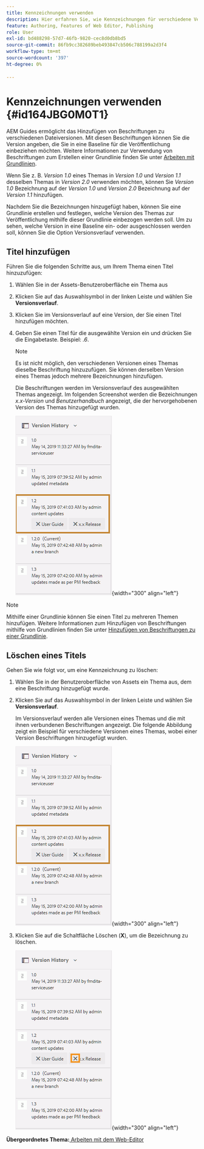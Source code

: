 ```yaml
---
title: Kennzeichnungen verwenden
description: Hier erfahren Sie, wie Kennzeichnungen für verschiedene Versionen einer Datei in AEM Guides verwendet werden. Erfahren Sie, wie Sie einer Version eines Themas einen Titel hinzufügen oder ihn löschen.
feature: Authoring, Features of Web Editor, Publishing
role: User
exl-id: bd488298-57d7-46fb-9820-cec8d0db8bd5
source-git-commit: 86fb9cc382689beb493847cb506c788199a2d3f4
workflow-type: tm+mt
source-wordcount: '397'
ht-degree: 0%

---
```


# Kennzeichnungen verwenden {#id164JBG0M0T1}

AEM Guides ermöglicht das Hinzufügen von Beschriftungen zu verschiedenen Dateiversionen. Mit diesen Beschriftungen können Sie die Version angeben, die Sie in eine Baseline für die Veröffentlichung einbeziehen möchten. Weitere Informationen zur Verwendung von Beschriftungen zum Erstellen einer Grundlinie finden Sie unter [Arbeiten mit Grundlinien](generate-output-use-baseline-for-publishing.md#).

Wenn Sie z. B. *Version 1.0* eines Themas in *Version 1.0* und *Version 1.1* desselben Themas in *Version 2.0* verwenden möchten, können Sie *Version 1.0* Bezeichnung auf der *Version 1.0* und *Version 2.0* Bezeichnung auf der *Version 1.1* hinzufügen.

Nachdem Sie die Bezeichnungen hinzugefügt haben, können Sie eine Grundlinie erstellen und festlegen, welche Version des Themas zur Veröffentlichung mithilfe dieser Grundlinie einbezogen werden soll. Um zu sehen, welche Version in eine Baseline ein- oder ausgeschlossen werden soll, können Sie die Option Versionsverlauf verwenden.

## Titel hinzufügen

Führen Sie die folgenden Schritte aus, um Ihrem Thema einen Titel hinzuzufügen:

1. Wählen Sie in der Assets-Benutzeroberfläche ein Thema aus
1. Klicken Sie auf das Auswahlsymbol in der linken Leiste und wählen Sie **Versionsverlauf**.
1. Klicken Sie im Versionsverlauf auf eine Version, der Sie einen Titel hinzufügen möchten.

1. Geben Sie einen Titel für die ausgewählte Version ein und drücken Sie die Eingabetaste. Beispiel: *.6*.

   >[!NOTE]
   >
   > Es ist nicht möglich, den verschiedenen Versionen eines Themas dieselbe Beschriftung hinzuzufügen. Sie können derselben Version eines Themas jedoch mehrere Bezeichnungen hinzufügen.

   Die Beschriftungen werden im Versionsverlauf des ausgewählten Themas angezeigt. Im folgenden Screenshot werden die Bezeichnungen *x.x-Version* und *Benutzerhandbuch* angezeigt, die der hervorgehobenen Version des Themas hinzugefügt wurden.

   ![](images/labels.png){width="300" align="left"}

>[!NOTE]
>
> Mithilfe einer Grundlinie können Sie einen Titel zu mehreren Themen hinzufügen. Weitere Informationen zum Hinzufügen von Beschriftungen mithilfe von Grundlinien finden Sie unter [Hinzufügen von Beschriftungen zu einer Grundlinie](generate-output-use-baseline-for-publishing.md#id184KD0T305Z).

## Löschen eines Titels

Gehen Sie wie folgt vor, um eine Kennzeichnung zu löschen:

1. Wählen Sie in der Benutzeroberfläche von Assets ein Thema aus, dem eine Beschriftung hinzugefügt wurde.
1. Klicken Sie auf das Auswahlsymbol in der linken Leiste und wählen Sie **Versionsverlauf**.

   Im Versionsverlauf werden alle Versionen eines Themas und die mit ihnen verbundenen Beschriftungen angezeigt. Die folgende Abbildung zeigt ein Beispiel für verschiedene Versionen eines Themas, wobei einer Version Beschriftungen hinzugefügt wurden.

   ![](images/labels.png){width="300" align="left"}

1. Klicken Sie auf die Schaltfläche Löschen \(**X**\), um die Bezeichnung zu löschen.

   ![](images/delete-labels.png){width="300" align="left"}


**Übergeordnetes Thema:**[ Arbeiten mit dem Web-Editor](web-editor.md)
